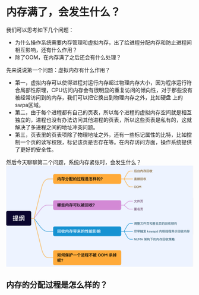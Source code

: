 #   内存满了，会发生什么？
我们可以思考如下几个问题：
-   为什么操作系统需要内存管理和虚拟内存，出了给进程分配内存和防止进程间相互影响，还有什么作用？
-   除了OOM，在内存满了之后还会有什么处理？

先来说说第一个问题：虚拟内存有什么作用？
-   第一，虚拟内存可以使得进程对运行内存超过物理内存大小，因为程序运行符合局部性原理，CPU访问内存会有很明显的重复访问的倾向性，对于那些没有被经常访问到的内存，我们可以把它换出到物理内存之外，比如硬盘 上的swpa区域。
-   第二，由于每个进程都有自己的页表，所以每个进程的虚拟内存空间就是相互独立的，进程也没有办法访问其他进程的页表，所以这些页表是私有的，这就解决了多进程之间的地址冲突问题。
-   第三，页表里的页表项除了物理地址之外，还有一些标记属性的比特，比如控制一个页的读写权限，标记该页是否存在等。在内存访问方面，操作系统提供了更好的安全性。

然后今天聊聊第二个问题，系统内存紧张时，会发生什么？
![内存满了提纲](./内存满了提纲.png)

##  内存的分配过程是怎么样的？